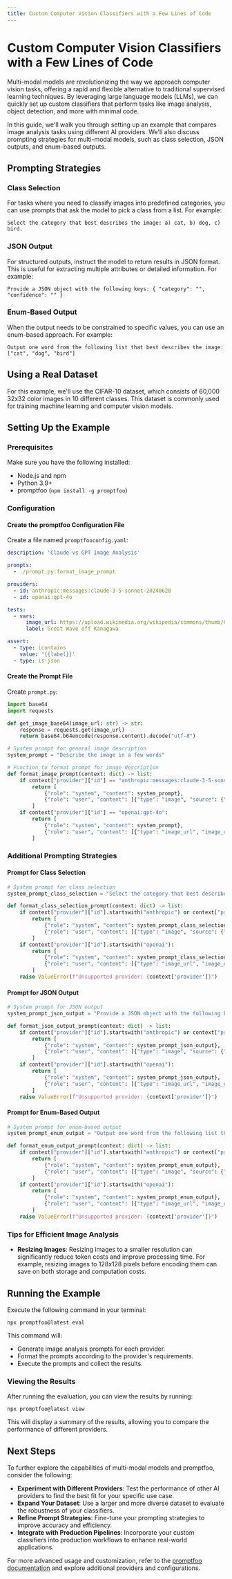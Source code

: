 ```yaml
---
title: Custom Computer Vision Classifiers with a Few Lines of Code
---
```


# Custom Computer Vision Classifiers with a Few Lines of Code

Multi-modal models are revolutionizing the way we approach computer vision tasks, offering a rapid and flexible alternative to traditional supervised learning techniques. By leveraging large language models (LLMs), we can quickly set up custom classifiers that perform tasks like image analysis, object detection, and more with minimal code.

In this guide, we'll walk you through setting up an example that compares image analysis tasks using different AI providers. We'll also discuss prompting strategies for multi-modal models, such as class selection, JSON outputs, and enum-based outputs.

## Prompting Strategies

### Class Selection

For tasks where you need to classify images into predefined categories, you can use prompts that ask the model to pick a class from a list. For example:

```
Select the category that best describes the image: a) cat, b) dog, c) bird.
```

### JSON Output

For structured outputs, instruct the model to return results in JSON format. This is useful for extracting multiple attributes or detailed information. For example:

```
Provide a JSON object with the following keys: { "category": "", "confidence": "" }
```

### Enum-Based Output

When the output needs to be constrained to specific values, you can use an enum-based approach. For example:

```
Output one word from the following list that best describes the image: ["cat", "dog", "bird"]
```

## Using a Real Dataset

For this example, we'll use the CIFAR-10 dataset, which consists of 60,000 32x32 color images in 10 different classes. This dataset is commonly used for training machine learning and computer vision models.

## Setting Up the Example

### Prerequisites

Make sure you have the following installed:

- Node.js and npm
- Python 3.9+
- promptfoo (`npm install -g promptfoo`)

### Configuration

#### Create the promptfoo Configuration File

Create a file named `promptfooconfig.yaml`:

```yaml
description: 'Claude vs GPT Image Analysis'

prompts:
  - ./prompt.py:format_image_prompt

providers:
  - id: anthropic:messages:claude-3-5-sonnet-20240620
  - id: openai:gpt-4o

tests:
  - vars:
      image_url: https://upload.wikimedia.org/wikipedia/commons/thumb/0/0d/Great_Wave_off_Kanagawa2.jpg/640px-Great_Wave_off_Kanagawa2.jpg
      label: Great Wave off Kanagawa

assert:
  - type: icontains
    value: '{{label}}'
  - type: is-json
```

#### Create the Prompt File

Create `prompt.py`:

```python
import base64
import requests

def get_image_base64(image_url: str) -> str:
    response = requests.get(image_url)
    return base64.b64encode(response.content).decode("utf-8")

# System prompt for general image description
system_prompt = "Describe the image in a few words"

# Function to format prompt for image description
def format_image_prompt(context: dict) -> list:
    if context["provider"]["id"] == "anthropic:messages:claude-3-5-sonnet-20240620":
        return [
            {"role": "system", "content": system_prompt},
            {"role": "user", "content": [{"type": "image", "source": {"type": "base64", "media_type": "image/jpeg", "data": get_image_base64(context["vars"]["image_url"])}}]},
        ]
    if context["provider"]["id"] == "openai:gpt-4o":
        return [
            {"role": "system", "content": system_prompt},
            {"role": "user", "content": [{"type": "image_url", "image_url": {"url": context["vars"]["image_url"]}}]},
        ]
```

### Additional Prompting Strategies

#### Prompt for Class Selection

```python
# System prompt for class selection
system_prompt_class_selection = "Select the category that best describes the image: a) cat, b) dog, c) bird."

def format_class_selection_prompt(context: dict) -> list:
    if context["provider"]["id"].startswith("anthropic") or context["provider"]["id"] == "anthropic:messages:claude-3-5-sonnet-20240620":
        return [
            {"role": "system", "content": system_prompt_class_selection},
            {"role": "user", "content": [{"type": "image", "source": {"type": "base64", "media_type": "image/jpeg", "data": get_image_base64(context["vars"]["image_url"])}}]},
        ]
    if context["provider"]["id"].startswith("openai"):
        return [
            {"role": "system", "content": system_prompt_class_selection},
            {"role": "user", "content": [{"type": "image_url", "image_url": {"url": context["vars"]["image_url"]}}]},
        ]
    raise ValueError(f"Unsupported provider: {context['provider']}")
```

#### Prompt for JSON Output

```python
# System prompt for JSON output
system_prompt_json_output = "Provide a JSON object with the following keys: { 'category': '', 'confidence': '' }."

def format_json_output_prompt(context: dict) -> list:
    if context["provider"]["id"].startswith("anthropic") or context["provider"]["id"] == "anthropic:messages:claude-3-5-sonnet-20240620":
        return [
            {"role": "system", "content": system_prompt_json_output},
            {"role": "user", "content": [{"type": "image", "source": {"type": "base64", "media_type": "image/jpeg", "data": get_image_base64(context["vars"]["image_url"])}}]},
        ]
    if context["provider"]["id"].startswith("openai"):
        return [
            {"role": "system", "content": system_prompt_json_output},
            {"role": "user", "content": [{"type": "image_url", "image_url": {"url": context["vars"]["image_url"]}}]},
        ]
    raise ValueError(f"Unsupported provider: {context['provider']}")
```

#### Prompt for Enum-Based Output

```python
# System prompt for enum-based output
system_prompt_enum_output = "Output one word from the following list that best describes the image: ['cat', 'dog', 'bird']."

def format_enum_output_prompt(context: dict) -> list:
    if context["provider"]["id"].startswith("anthropic") or context["provider"]["id"] == "anthropic:messages:claude-3-5-sonnet-20240620":
        return [
            {"role": "system", "content": system_prompt_enum_output},
            {"role": "user", "content": [{"type": "image", "source": {"type": "base64", "media_type": "image/jpeg", "data": get_image_base64(context["vars"]["image_url"])}}]},
        ]
    if context["provider"]["id"].startswith("openai"):
        return [
            {"role": "system", "content": system_prompt_enum_output},
            {"role": "user", "content": [{"type": "image_url", "image_url": {"url": context["vars"]["image_url"]}}]},
        ]
    raise ValueError(f"Unsupported provider: {context['provider']}")
```

### Tips for Efficient Image Analysis

- **Resizing Images**: Resizing images to a smaller resolution can significantly reduce token costs and improve processing time. For example, resizing images to 128x128 pixels before encoding them can save on both storage and computation costs.

## Running the Example

Execute the following command in your terminal:

```
npx promptfoo@latest eval
```

This command will:

- Generate image analysis prompts for each provider.
- Format the prompts according to the provider's requirements.
- Execute the prompts and collect the results.

### Viewing the Results

After running the evaluation, you can view the results by running:

```
npx promptfoo@latest view
```

This will display a summary of the results, allowing you to compare the performance of different providers.

## Next Steps

To further explore the capabilities of multi-modal models and promptfoo, consider the following:

- **Experiment with Different Providers**: Test the performance of other AI providers to find the best fit for your specific use case.
- **Expand Your Dataset**: Use a larger and more diverse dataset to evaluate the robustness of your classifiers.
- **Refine Prompt Strategies**: Fine-tune your prompting strategies to improve accuracy and efficiency.
- **Integrate with Production Pipelines**: Incorporate your custom classifiers into production workflows to enhance real-world applications.

For more advanced usage and customization, refer to the [promptfoo documentation](https://promptfoo.dev/docs) and explore additional providers and configurations.
